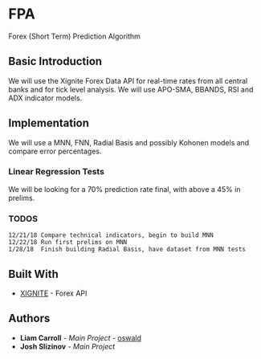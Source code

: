 # FPA
Forex (Short Term) Prediction Algorithm 


## Basic Introduction    

We will use the Xignite Forex Data API for real-time rates from all central banks and for tick level analysis. We will
use APO-SMA, BBANDS, RSI and ADX indicator models. 

## Implementation

We will use a MNN, FNN, Radial Basis and possibly Kohonen models and compare error percentages.

### Linear Regression Tests

We will be looking for a 70% prediction rate final, with above a 45% in prelims.

### TODOS

```
12/21/18 Compare technical indicators, begin to build MNN
12/22/18 Run first prelims on MNN
1/28/18  Finish building Radial Basis, have dataset from MNN tests
```

## Built With

* [XIGNITE](https://www.xignite.com/market-data/forex/) - Forex API 

## Authors

* **Liam Carroll** - *Main Project* - [oswald](https://github.com/lscarrol)
* **Josh Slizinov** - *Main Project* 
